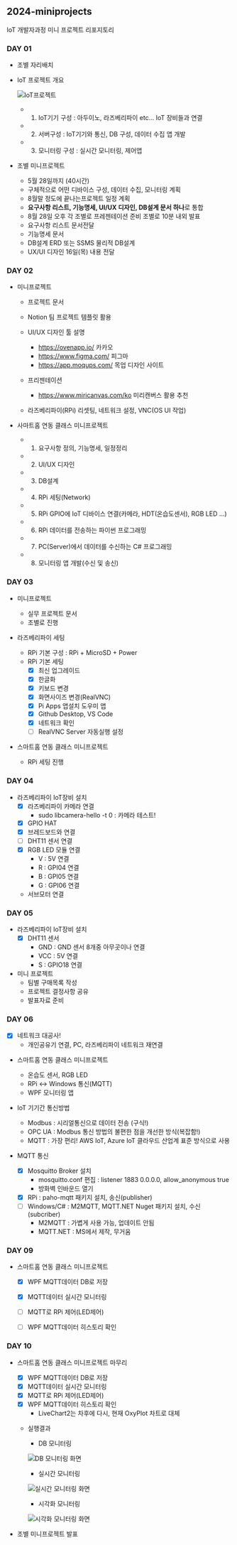 ## 2024-miniprojects
IoT 개발자과정 미니 프로젝트 리포지토리


### DAY 01

- 조별 자리배치
- IoT 프로젝트 개요

    ![IoT프로젝트](https://raw.githubusercontent.com/y7pWuXAq/2024-miniprojects/main/images/mp001.png)

    - 1. IoT기기 구성 : 아두이노, 라즈베리파이 etc... IoT 장비들과 연결
    - 2. 서버구성 : IoT기기와 통신, DB 구성, 데이터 수집 앱 개발
    - 3. 모니터링 구성 : 실시간 모니터링, 제어앱

- 조별 미니프로젝트
    - 5월 28일까지 (40시간)
    - 구체적으로 어떤 디바이스 구성, 데이터 수집, 모니터링 계획
    - 8월말 정도에 끝나는프로젝트 일정 계획
    - **요구사항 리스트, 기능명세, UI/UX 디자인, DB설계 문서 하나**로 통합
    - 8월 28일 오후 각 조별로 프레젠테이션 준비 조별로 10분 내외 발표
    - 요구사항 리스트 문서전달
    - 기능명세 문서
    - DB설계 ERD 또는 SSMS 물리적 DB설계
    - UX/UI 디자인 16일(목) 내용 전달


### DAY 02

- 미니프로젝트
    - 프로젝트 문서
    - Notion 팀 프로젝트 템플릿 활용

    - UI/UX 디자인 툴 설명
        - https://ovenapp.io/ 카카오
        - https://www.figma.com/ 피그마
        - https://app.moqups.com/ 목업 디자인 사이트

    - 프리젠테이션
        - https://www.miricanvas.com/ko 미리캔버스 활용 추천

    - 라즈베리파이(RPi) 리셋팅, 네트워크 설정, VNC(OS UI 작업)

- 사마트홈 연동 클래스 미니프로젝트
    - 1. 요구사항 정의, 기능명세, 일정정리
    - 2. UI/UX 디자인
    - 3. DB설계
    - 4. RPi 세팅(Network)
    - 5. RPi GPIO에 IoT 디바이스 연결(카메라, HDT(온습도센서), RGB LED ...)
    - 6. RPi 데이터를 전송하는 파이썬 프로그래밍
    - 7. PC(Server)에서 데이터를 수신하는 C# 프로그래밍
    - 8. 모니터링 앱 개발(수신 및 송신)


### DAY 03

- 미니프로젝트
    - 실무 프로젝트 문서
    - 조별로 진행

- 라즈베리파이 세팅
    - RPi 기본 구성 : RPi + MicroSD + Power
    - RPi 기본 세팅
        - [x] 최신 업그레이드
        - [x] 한글화
        - [x] 키보드 변경
        - [x] 화면사이즈 변경(RealVNC)
        - [x] Pi Apps 앱설치 도우미 앱
        - [x] Github Desktop, VS Code
        - [x] 네트워크 확인
        - [ ] RealVNC Server 자동실행 설정

- 스마트홈 연동 클래스 미니프로젝트
    - RPi 세팅 진행


### DAY 04

- 라즈베리파이 IoT장비 설치
    - [x] 라즈베리파이 카메라 연결
        - sudo libcamera-hello -t 0 : 카메라 테스트!
    - [x] GPIO HAT
    - [x] 브레드보드와 연결
    - [ ] DHT11 센서 연결
    - [x] RGB LED 모듈 연결
        - V : 5V 연결
        - R : GPI04 연결
        - B : GPI05 연결  
        - G : GPI06 연결
    - 서브모터 연결


### DAY 05

- 라즈베리파이 IoT장비 설치
    - [x] DHT11 센서
        - GND : GND 센서 8개중 아무곳이나 연결
        - VCC : 5V 연결
        - S :  GPIO18 연결

- 미니 프로젝트
    - 팀별 구매목록 작성
    - 프로젝트 결정사항 공유
    - 발표자료 준비


### DAY 06

- [x] 네트워크 대공사!
    - 개인공유기 연결, PC, 라즈베리파이 네트워크 재연결

- 스마트홈 연동 클래스 미니프로젝트
    - 온습도 센서, RGB LED
    - RPi <-> Windows 통신(MQTT)
    - WPF 모니터링 앱

- IoT 기기간 통신방법
    - Modbus : 시리얼통신으로 데이터 전송 (구식!)
    - OPC UA : Modbus 통신 방법의 불편한 점을 개선한 방식(복잡함!)
    - MQTT : 가장 편리! AWS IoT, Azure IoT 클라우드 산업계 표준 방식으로 사용

- MQTT 통신
    - [x] Mosquitto Broker 설치
        - mosquitto.conf 편집 : listener 1883 0.0.0.0, allow_anonymous true
        - 방화벽 인바운드 열기
    - [x] RPi : paho-mqtt 패키지 설치, 송신(publisher)
    - [ ] Windows/C# : M2MQTT, MQTT.NET Nuget 패키지 설치, 수신(subcriber)
        - M2MQTT : 가볍게 사용 가능, 업데이트 안됨
        - MQTT.NET : MS에서 제작, 무거움


### DAY 09

- 스마트홈 연동 클래스 미니프로젝트
    - [x] WPF MQTT데이터 DB로 저장
    - [x] MQTT데이터 실시간 모니터링
    - [ ] MQTT로 RPi 제어(LED제어)
    - [ ] WPF MQTT데이터 히스토리 확인


### DAY 10

- 스마트홈 연동 클래스 미니프로젝트 마무리
    - [x] WPF MQTT데이터 DB로 저장
    - [x] MQTT데이터 실시간 모니터링
    - [x] MQTT로 RPi 제어(LED제어)
    - [x] WPF MQTT데이터 히스토리 확인
        - LiveChart2는 차후에 다시, 현재 OxyPlot 차트로 대체

    - 실행결과

        - DB 모니터링

        ![DB 모니터링 화면](https://raw.githubusercontent.com/y7pWuXAq/2024-miniprojects/main/images/mp002.png)


        - 실시간 모니터링

        ![실시간 모니터링 화면](https://raw.githubusercontent.com/y7pWuXAq/2024-miniprojects/main/images/mp003.png)

        - 시각화 모니터링
            
        ![시각화 모니터링 화면](https://raw.githubusercontent.com/y7pWuXAq/2024-miniprojects/main/images/mp004.png)


- 조별 미니프로젝트 발표
